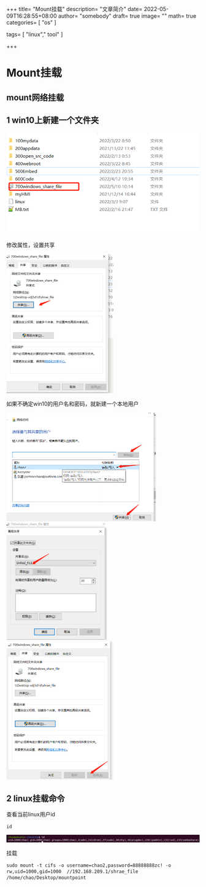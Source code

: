 +++
title= "Mount挂载"
description= "文章简介"
date= 2022-05-09T16:28:55+08:00
author= "somebody"
draft= true
image= "" 
math= true
categories= [
    "os"
]

tags=  [
    "linux"," tool"
]

+++

# Mount挂载

## mount网络挂载



##  1 win10上新建一个文件夹



![image-20220510101839548](images/image-20220510101839548.png)

修改属性，设置共享



<img src="images/image-20220510102156548.png" alt="image-20220510102156548" style="zoom:50%;" />

如果不确定win10的用户名和密码，就新建一个本地用户

<img src="images/image-20220510102225088.png" alt="image-20220510102225088" style="zoom:50%;" />

<img src="images/image-20220510102257001.png" alt="image-20220510102257001" style="zoom:50%;" />

<img src="images/image-20220510102456203.png" alt="image-20220510102456203" style="zoom:50%;" />

## 2 linux挂载命令

查看当前linux用户id

~~~shell
id 
~~~

![image-20220510103204731](images/image-20220510103204731.png)

挂载

~~~shell
sudo mount -t cifs -o username=chao2,password=88888888zc! -o rw,uid=1000,gid=1000  //192.168.209.1/shrae_file /home/chao/Desktop/mountpoint
~~~


